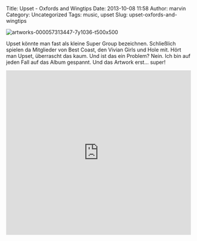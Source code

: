 Title: Upset - Oxfords and Wingtips
Date: 2013-10-08 11:58
Author: marvin
Category: Uncategorized
Tags: music, upset
Slug: upset-oxfords-and-wingtips

![artworks-000057313447-7y1036-t500x500]({static}/images/artworks-000057313447-7y1036-t500x500.jpg)

Upset könnte man fast als kleine Super Group bezeichnen. Schließlich
spielen da Mitglieder von Best Coast, den Vivian Girls und Hole mit.
Hört man Upset, überrascht das kaum. Und ist das ein Problem? Nein. Ich
bin auf jeden Fall auf das Album gespannt. Und das Artwork erst...
super!

<iframe width="100%" height="450" scrolling="no" frameborder="no" src="https://w.soundcloud.com/player/?url=https%3A//api.soundcloud.com/tracks/109489101&amp;auto_play=false&amp;hide_related=false&amp;show_comments=true&amp;show_user=true&amp;show_reposts=false&amp;visual=true"></iframe>
